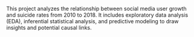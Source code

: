 This project analyzes the relationship between social media user growth and suicide rates from 2010 to 2018. It includes exploratory data analysis (EDA), inferential statistical analysis, and predictive modeling to draw insights and potential causal links.
